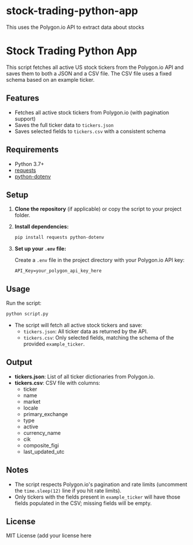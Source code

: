 # stock-trading-python-app
This uses the Polygon.io API to extract data about stocks
# Stock Trading Python App

This script fetches all active US stock tickers from the Polygon.io API and saves them to both a JSON and a CSV file. The CSV file uses a fixed schema based on an example ticker.

## Features

- Fetches all active stock tickers from Polygon.io (with pagination support)
- Saves the full ticker data to `tickers.json`
- Saves selected fields to `tickers.csv` with a consistent schema

## Requirements

- Python 3.7+
- [requests](https://pypi.org/project/requests/)
- [python-dotenv](https://pypi.org/project/python-dotenv/)

## Setup

1. **Clone the repository** (if applicable) or copy the script to your project folder.

2. **Install dependencies:**
   ```sh
   pip install requests python-dotenv
   ```

3. **Set up your `.env` file:**

   Create a `.env` file in the project directory with your Polygon.io API key:
   ```
   API_Key=your_polygon_api_key_here
   ```

## Usage

Run the script:

```sh
python script.py
```

- The script will fetch all active stock tickers and save:
  - `tickers.json`: All ticker data as returned by the API.
  - `tickers.csv`: Only selected fields, matching the schema of the provided `example_ticker`.

## Output

- **tickers.json**: List of all ticker dictionaries from Polygon.io.
- **tickers.csv**: CSV file with columns:
  - ticker
  - name
  - market
  - locale
  - primary_exchange
  - type
  - active
  - currency_name
  - cik
  - composite_figi
  - last_updated_utc

## Notes

- The script respects Polygon.io's pagination and rate limits (uncomment the `time.sleep(12)` line if you hit rate limits).
- Only tickers with the fields present in `example_ticker` will have those fields populated in the CSV; missing fields will be empty.

## License

MIT License (add your license here
